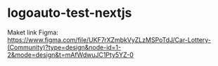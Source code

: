 # logoauto-test-nextjs

Maket link Figma: https://www.figma.com/file/UKF7rXZmbkVyZLzMSPoTdJ/Car-Lottery-(Community)?type=design&node-id=1-2&mode=design&t=mAfWdwuJC1Pty5YZ-0
